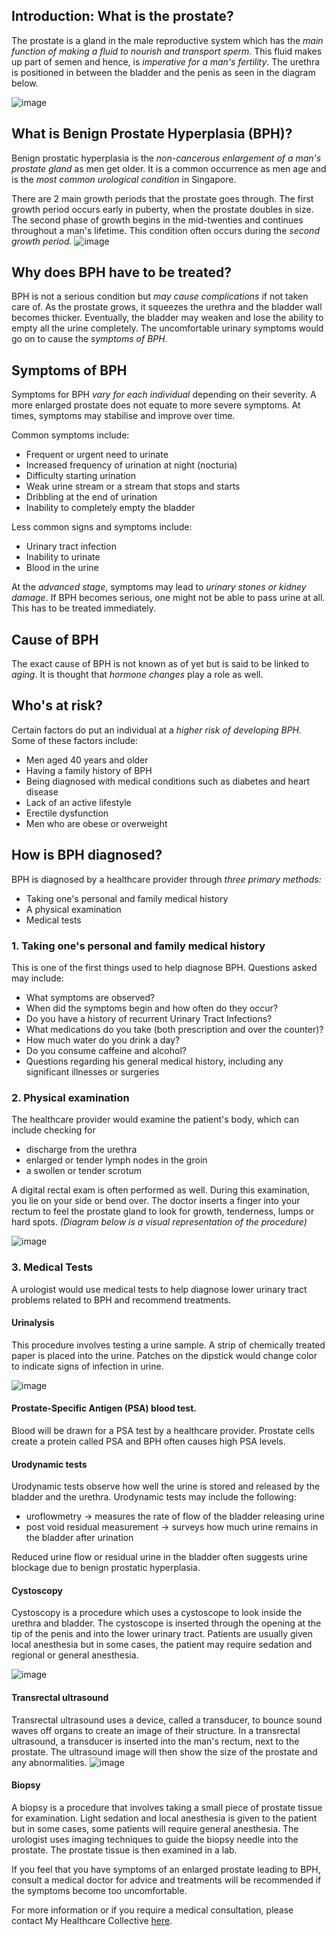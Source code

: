 ## Introduction: What is the prostate?

The prostate is a gland in the male reproductive system which has the _main function of making a fluid to nourish and transport sperm._ This fluid makes up part of semen and hence, is _imperative for a man&#39;s fertility_. The urethra is positioned in between the bladder and the penis as seen in the diagram below.

![image](/assets/post-images/post8a.png#center)

## What is Benign Prostate Hyperplasia (BPH)?

Benign prostatic hyperplasia is the _non-cancerous enlargement of a man&#39;s prostate gland_ as men get older. It is a common occurrence as men age and is the _most common urological condition_ in Singapore.

There are 2 main growth periods that the prostate goes through. The first growth period occurs early in puberty, when the prostate doubles in size. The second phase of growth begins in the mid-twenties and continues throughout a man&#39;s lifetime. This condition often occurs during the _second growth period._ 
![image](/assets/post-images/post8b.png#center)

## Why does BPH have to be treated?

BPH is not a serious condition but _may cause complications_ if not taken care of. As the prostate grows, it squeezes the urethra and the bladder wall becomes thicker. Eventually, the bladder may weaken and lose the ability to empty all the urine completely. The uncomfortable urinary symptoms would go on to cause the _symptoms of BPH_.

## Symptoms of BPH

Symptoms for BPH _vary for each individual_ depending on their severity. A more enlarged prostate does not equate to more severe symptoms. At times, symptoms may stabilise and improve over time.

Common symptoms include:

- Frequent or urgent need to urinate
- Increased frequency of urination at night (nocturia)
- Difficulty starting urination
- Weak urine stream or a stream that stops and starts
- Dribbling at the end of urination
- Inability to completely empty the bladder

Less common signs and symptoms include:

- Urinary tract infection
- Inability to urinate
- Blood in the urine

At the _advanced stage_, symptoms may lead to _urinary stones or kidney damage_. If BPH becomes serious, one might not be able to pass urine at all. This has to be treated immediately.

## Cause of BPH

The exact cause of BPH is not known as of yet but is said to be linked to _aging_. It is thought that _hormone changes_ play a role as well.

## Who's at risk?

Certain factors do put an individual at a _higher risk of developing BPH._ Some of these factors include:

- Men aged 40 years and older
- Having a family history of BPH
- Being diagnosed with medical conditions such as diabetes and heart disease
- Lack of an active lifestyle
- Erectile dysfunction
- Men who are obese or overweight

## How is BPH diagnosed?

BPH is diagnosed by a healthcare provider through _three primary methods:_

- Taking one&#39;s personal and family medical history
- A physical examination
- Medical tests

### 1. Taking one's personal and family medical history

This is one of the first things used to help diagnose BPH. Questions asked may include:

- What symptoms are observed?
- When did the symptoms begin and how often do they occur?
- Do you have a history of recurrent Urinary Tract Infections?
- What medications do you take (both prescription and over the counter)?
- How much water do you drink a day?
- Do you consume caffeine and alcohol?
- Questions regarding his general medical history, including any significant illnesses or surgeries

### 2. Physical examination

The healthcare provider would examine the patient&#39;s body, which can include checking for

- discharge from the urethra
- enlarged or tender lymph nodes in the groin
- a swollen or tender scrotum

A digital rectal exam is often performed as well. During this examination, you lie on your side or bend over. The doctor inserts a finger into your rectum to feel the prostate gland to look for growth, tenderness, lumps or hard spots. _(Diagram below is a visual representation of the procedure)_

![image](/assets/post-images/post8c.jpeg#center)

### 3. Medical Tests

A urologist would use medical tests to help diagnose lower urinary tract problems related to BPH and recommend treatments. 

#### Urinalysis

This procedure involves testing a urine sample. A strip of chemically treated paper is placed into the urine. Patches on the dipstick would change color to indicate signs of infection in urine.

![image](/assets/post-images/post8d.jpeg#center)

#### Prostate-Specific Antigen (PSA) blood test.

Blood will be drawn for a PSA test by a healthcare provider. Prostate cells create a protein called PSA and BPH often causes high PSA levels.

#### Urodynamic tests

Urodynamic tests observe how well the urine is stored and released by the bladder and the urethra. Urodynamic tests may include the following:

- uroflowmetry → measures the rate of flow of the bladder releasing urine
- post void residual measurement → surveys how much urine remains in the bladder after urination

Reduced urine flow or residual urine in the bladder often suggests urine blockage due to benign prostatic hyperplasia.

#### Cystoscopy

Cystoscopy is a procedure which uses a cystoscope to look inside the urethra and bladder. The cystoscope is inserted through the opening at the tip of the penis and into the lower urinary tract. Patients are usually given local anesthesia but in some cases, the patient may require sedation and regional or general anesthesia.

![image](/assets/post-images/post8e.png#center)

#### Transrectal ultrasound

Transrectal ultrasound uses a device, called a transducer, to bounce sound waves off organs to create an image of their structure. In a transrectal ultrasound, a transducer is inserted into the man&#39;s rectum, next to the prostate. The ultrasound image will then show the size of the prostate and any abnormalities. 
![image](/assets/post-images/post8f.png#center)

#### Biopsy

A biopsy is a procedure that involves taking a small piece of prostate tissue for examination. Light sedation and local anesthesia is given to the patient but in some cases, some patients will require general anesthesia. The urologist uses imaging techniques to guide the biopsy needle into the prostate. The prostate tissue is then examined in a lab.

If you feel that you have symptoms of an enlarged prostate leading to BPH, consult a medical doctor for advice and treatments will be recommended if the symptoms become too uncomfortable.

For more information or if you require a medical consultation, please contact My Healthcare Collective [here](https://www.myhealthcarecollective.com/contact-us).
